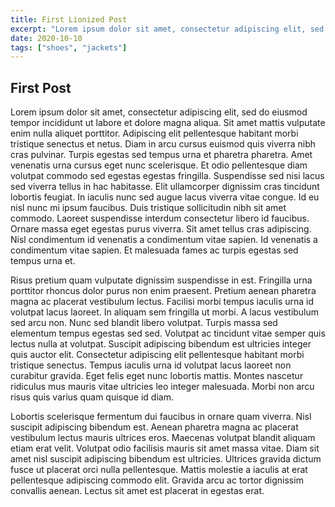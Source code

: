 ```yaml
---
title: First Lionized Post
excerpt: "Lorem ipsum dolor sit amet, consectetur adipiscing elit, sed do eiusmod tempor incididunt ut labore et dolore magna aliqua."
date: 2020-10-10
tags: ["shoes", "jackets"]
---
```

## First Post

Lorem ipsum dolor sit amet, consectetur adipiscing elit, sed do eiusmod tempor incididunt ut labore et dolore magna aliqua. Sit amet mattis vulputate enim nulla aliquet porttitor. Adipiscing elit pellentesque habitant morbi tristique senectus et netus. Diam in arcu cursus euismod quis viverra nibh cras pulvinar. Turpis egestas sed tempus urna et pharetra pharetra. Amet venenatis urna cursus eget nunc scelerisque. Et odio pellentesque diam volutpat commodo sed egestas egestas fringilla. Suspendisse sed nisi lacus sed viverra tellus in hac habitasse. Elit ullamcorper dignissim cras tincidunt lobortis feugiat. In iaculis nunc sed augue lacus viverra vitae congue. Id eu nisl nunc mi ipsum faucibus. Duis tristique sollicitudin nibh sit amet commodo. Laoreet suspendisse interdum consectetur libero id faucibus. Ornare massa eget egestas purus viverra. Sit amet tellus cras adipiscing. Nisl condimentum id venenatis a condimentum vitae sapien. Id venenatis a condimentum vitae sapien. Et malesuada fames ac turpis egestas sed tempus urna et.

Risus pretium quam vulputate dignissim suspendisse in est. Fringilla urna porttitor rhoncus dolor purus non enim praesent. Pretium aenean pharetra magna ac placerat vestibulum lectus. Facilisi morbi tempus iaculis urna id volutpat lacus laoreet. In aliquam sem fringilla ut morbi. A lacus vestibulum sed arcu non. Nunc sed blandit libero volutpat. Turpis massa sed elementum tempus egestas sed sed. Volutpat ac tincidunt vitae semper quis lectus nulla at volutpat. Suscipit adipiscing bibendum est ultricies integer quis auctor elit. Consectetur adipiscing elit pellentesque habitant morbi tristique senectus. Tempus iaculis urna id volutpat lacus laoreet non curabitur gravida. Eget felis eget nunc lobortis mattis. Montes nascetur ridiculus mus mauris vitae ultricies leo integer malesuada. Morbi non arcu risus quis varius quam quisque id diam.

Lobortis scelerisque fermentum dui faucibus in ornare quam viverra. Nisl suscipit adipiscing bibendum est. Aenean pharetra magna ac placerat vestibulum lectus mauris ultrices eros. Maecenas volutpat blandit aliquam etiam erat velit. Volutpat odio facilisis mauris sit amet massa vitae. Diam sit amet nisl suscipit adipiscing bibendum est ultricies. Ultrices gravida dictum fusce ut placerat orci nulla pellentesque. Mattis molestie a iaculis at erat pellentesque adipiscing commodo elit. Gravida arcu ac tortor dignissim convallis aenean. Lectus sit amet est placerat in egestas erat.